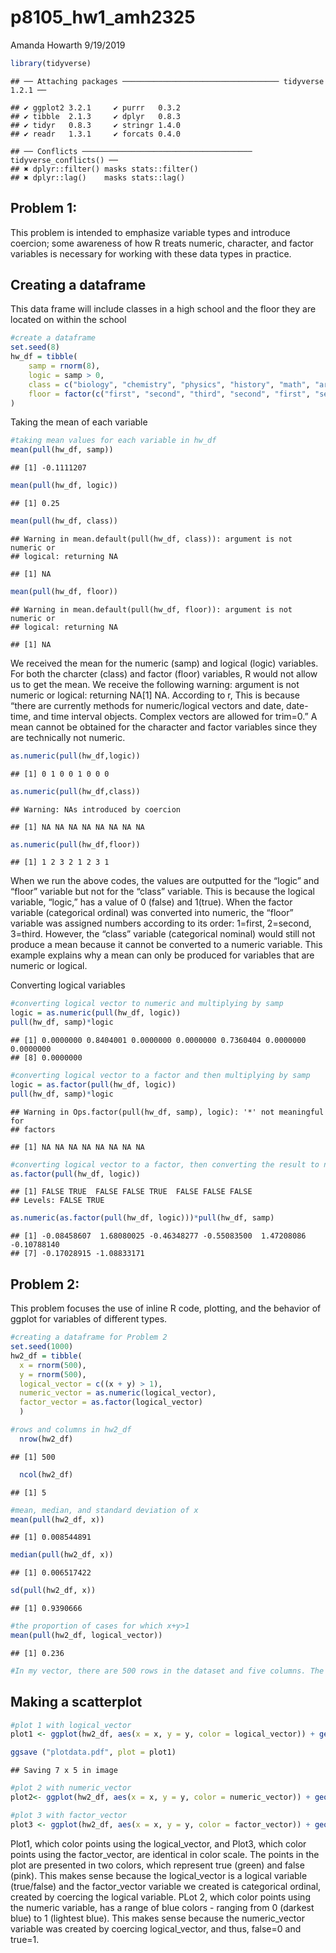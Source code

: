 p8105\_hw1\_amh2325
================
Amanda Howarth
9/19/2019

``` r
library(tidyverse)
```

    ## ── Attaching packages ─────────────────────────────────── tidyverse 1.2.1 ──

    ## ✔ ggplot2 3.2.1     ✔ purrr   0.3.2
    ## ✔ tibble  2.1.3     ✔ dplyr   0.8.3
    ## ✔ tidyr   0.8.3     ✔ stringr 1.4.0
    ## ✔ readr   1.3.1     ✔ forcats 0.4.0

    ## ── Conflicts ────────────────────────────────────── tidyverse_conflicts() ──
    ## ✖ dplyr::filter() masks stats::filter()
    ## ✖ dplyr::lag()    masks stats::lag()

## Problem 1:

This problem is intended to emphasize variable types and introduce
coercion; some awareness of how R treats numeric, character, and factor
variables is necessary for working with these data types in practice.

## Creating a dataframe

This data frame will include classes in a high school and the floor they
are located on within the school

``` r
#create a dataframe 
set.seed(8)
hw_df = tibble(
    samp = rnorm(8),
    logic = samp > 0,
    class = c("biology", "chemistry", "physics", "history", "math", "art", "music", "gym"),
    floor = factor(c("first", "second", "third", "second", "first", "second", "third", "first"))
)
```

Taking the mean of each variable

``` r
#taking mean values for each variable in hw_df 
mean(pull(hw_df, samp))
```

    ## [1] -0.1111207

``` r
mean(pull(hw_df, logic))
```

    ## [1] 0.25

``` r
mean(pull(hw_df, class))
```

    ## Warning in mean.default(pull(hw_df, class)): argument is not numeric or
    ## logical: returning NA

    ## [1] NA

``` r
mean(pull(hw_df, floor))
```

    ## Warning in mean.default(pull(hw_df, floor)): argument is not numeric or
    ## logical: returning NA

    ## [1] NA

We received the mean for the numeric (samp) and logical (logic)
variables. For both the charcter (class) and factor (floor) variables, R
would not allow us to get the mean. We receive the following warning:
argument is not numeric or logical: returning NA\[1\] NA. According to
r, This is because “there are currently methods for numeric/logical
vectors and date, date-time, and time interval objects. Complex vectors
are allowed for trim=0.” A mean cannot be obtained for the character and
factor variables since they are technically not numeric.

``` r
as.numeric(pull(hw_df,logic))
```

    ## [1] 0 1 0 0 1 0 0 0

``` r
as.numeric(pull(hw_df,class))
```

    ## Warning: NAs introduced by coercion

    ## [1] NA NA NA NA NA NA NA NA

``` r
as.numeric(pull(hw_df,floor))
```

    ## [1] 1 2 3 2 1 2 3 1

When we run the above codes, the values are outputted for the “logic”
and “floor” variable but not for the “class” variable. This is because
the logical variable, “logic,” has a value of 0 (false) and 1(true).
When the factor variable (categorical ordinal) was converted into
numeric, the “floor” variable was assigned numbers according to its
order: 1=first, 2=second, 3=third. However, the “class” variable
(categorical nominal) would still not produce a mean because it cannot
be converted to a numeric variable. This example explains why a mean can
only be produced for variables that are numeric or logical.

Converting logical variables

``` r
#converting logical vector to numeric and multiplying by samp
logic = as.numeric(pull(hw_df, logic))
pull(hw_df, samp)*logic 
```

    ## [1] 0.0000000 0.8404001 0.0000000 0.0000000 0.7360404 0.0000000 0.0000000
    ## [8] 0.0000000

``` r
#converting logical vector to a factor and then multiplying by samp
logic = as.factor(pull(hw_df, logic))
pull(hw_df, samp)*logic
```

    ## Warning in Ops.factor(pull(hw_df, samp), logic): '*' not meaningful for
    ## factors

    ## [1] NA NA NA NA NA NA NA NA

``` r
#converting logical vector to a factor, then converting the result to numeric, and multiplying by samp
as.factor(pull(hw_df, logic))
```

    ## [1] FALSE TRUE  FALSE FALSE TRUE  FALSE FALSE FALSE
    ## Levels: FALSE TRUE

``` r
as.numeric(as.factor(pull(hw_df, logic)))*pull(hw_df, samp)
```

    ## [1] -0.08458607  1.68080025 -0.46348277 -0.55083500  1.47208086 -0.10788140
    ## [7] -0.17028915 -1.08833171

## Problem 2:

This problem focuses the use of inline R code, plotting, and the
behavior of ggplot for variables of different types.

``` r
#creating a dataframe for Problem 2
set.seed(1000)
hw2_df = tibble(
  x = rnorm(500),
  y = rnorm(500),
  logical_vector = c((x + y) > 1),
  numeric_vector = as.numeric(logical_vector),
  factor_vector = as.factor(logical_vector)
  )
```

``` r
#rows and columns in hw2_df 
  nrow(hw2_df)
```

    ## [1] 500

``` r
  ncol(hw2_df)
```

    ## [1] 5

``` r
#mean, median, and standard deviation of x 
mean(pull(hw2_df, x))
```

    ## [1] 0.008544891

``` r
median(pull(hw2_df, x))
```

    ## [1] 0.006517422

``` r
sd(pull(hw2_df, x))
```

    ## [1] 0.9390666

``` r
#the proportion of cases for which x+y>1 
mean(pull(hw2_df, logical_vector))
```

    ## [1] 0.236

``` r
#In my vector, there are 500 rows in the dataset and five columns. The mean value of x is 0.008544891, and the median value of x is 0.006517422. The standard deviation of x is 0.9390666. The proportion of cases for which x + y > 1 is 0.236.
```

## Making a scatterplot

``` r
#plot 1 with logical_vector 
plot1 <- ggplot(hw2_df, aes(x = x, y = y, color = logical_vector)) + geom_point()

ggsave ("plotdata.pdf", plot = plot1)
```

    ## Saving 7 x 5 in image

``` r
#plot 2 with numeric_vector 
plot2<- ggplot(hw2_df, aes(x = x, y = y, color = numeric_vector)) + geom_point()
```

``` r
#plot 3 with factor_vector 
plot3 <- ggplot(hw2_df, aes(x = x, y = y, color = factor_vector)) + geom_point()
```

Plot1, which color points using the logical\_vector, and Plot3, which
color points using the factor\_vector, are identical in color scale. The
points in the plot are presented in two colors, which represent true
(green) and false (pink). This makes sense because the logical\_vector
is a logical variable (true/false) and the factor\_vector variable we
created is categorical ordinal, created by coercing the logical
variable. PLot 2, which color points using the numeric variable, has a
range of blue colors - ranging from 0 (darkest blue) to 1 (lightest
blue). This makes sense because the numeric\_vector variable was created
by coercing logical\_vector, and thus, false=0 and true=1.
